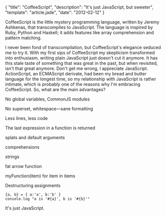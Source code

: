 {
  "title": "CoffeeScript",
  "description": "It's just JavaScript, but sweeter",
  "template": "article.jade",
  "date": "2012-02-12"
}

CoffeeScript is the little mystery programming language, written by Jeremy Ashkenas, that transcompiles to JavaScript. The language is inspired by Ruby, Python and Haskell; it adds features like array comprehension and pattern matching.

I never been fond of transcompilation, but CoffeeScript's elegance seduced me to try it. With my first sips of CoffeeScript my skepticism transformed into enthusiasm, writing plain JavaScript just doesn't cut it anymore. It has this stale taste of something that was great in the past, but when revisited, isn't that great anymore. Don't get me wrong, I appreciate JavaScript. ActionScript, an ECMAScript derivate, had been my bread and butter language for the longest time, so my relationship with JavaScript is rather intimate, which is probably one of the reasons why I'm embracing CoffeeScript. So, what are the main advantages?



No global variables, CommonJS modules

No superset, whitespace—sane formatting

Less lines, less code

The last expression in a function is returned

splats and default arguments

comprehensions

strings

fat arrow function

myFunction(item) for item in items

Destructuring assignments

	{a, b} = { a:'a', b:'b' }
	console.log "a is '#{a}', b is '#{b}'"

It's just JavaScript.
